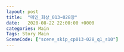 ```yaml
---
layout: post
title:  "메인_회상_013~028장"
date:   2020-08-22 22:00:00 +0000
categories: Main
Tags: Story Main
SceneCode: ["scene_skip_cp013-028_q1_s10"]
---
```

